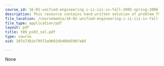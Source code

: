 ```yaml
---
course_id: 16-01-unified-engineering-i-ii-iii-iv-fall-2005-spring-2006
description: This resource contains hand written solution of problem T9.
file_location: /coursemedia/16-01-unified-engineering-i-ii-iii-iv-fall-2005-spring-2006/107a7382e795f2a9692db40bb596fa8d_t09_ps03_sol.pdf
file_type: application/pdf
layout: pdf
title: t09_ps03_sol.pdf
type: course
uid: 107a7382e795f2a9692db40bb596fa8d

---
```

None